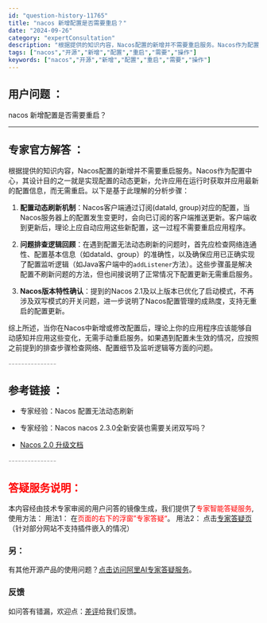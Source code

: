 ```yaml
---
id: "question-history-11765"
title: "nacos 新增配置是否需要重启？"
date: "2024-09-26"
category: "expertConsultation"
description: "根据提供的知识内容，Nacos配置的新增并不需要重启服务。Nacos作为配置中心，其设计目的之一就是实现配置的动态更新，允许应用在运行时获取并应用最新的配置信息，而无需重启。以下是基于此理解的分析步骤：1. **配置动态刷新机制**：Nacos客户端通过订阅(dataId, group)对应的配置，"
tags: ["nacos","开源","新增","配置","重启","需要","操作"]
keywords: ["nacos","开源","新增","配置","重启","需要","操作"]
---
```


## 用户问题 ： 
 nacos 新增配置是否需要重启？  

---------------
## 专家官方解答 ：

根据提供的知识内容，Nacos配置的新增并不需要重启服务。Nacos作为配置中心，其设计目的之一就是实现配置的动态更新，允许应用在运行时获取并应用最新的配置信息，而无需重启。以下是基于此理解的分析步骤：

1. **配置动态刷新机制**：Nacos客户端通过订阅(dataId, group)对应的配置，当Nacos服务器上的配置发生变更时，会向已订阅的客户端推送更新。客户端收到更新后，理论上应自动应用这些新配置，这一过程不需要重启应用程序。

2. **问题排查逻辑回顾**：在遇到配置无法动态刷新的问题时，首先应检查网络连通性、配置基本信息（如dataId、group）的准确性，以及确保应用已正确实现了配置监听逻辑（如Java客户端中的`addListener`方法）。这些步骤虽是解决配置不刷新问题的方法，但也间接说明了正常情况下配置更新无需重启服务。

3. **Nacos版本特性确认**：提到的Nacos 2.1及以上版本已优化了启动模式，不再涉及双写模式的开关问题，进一步说明了Nacos配置管理的成熟度，支持无重启的配置更新。

综上所述，当你在Nacos中新增或修改配置后，理论上你的应用程序应该能够自动感知并应用这些变化，无需手动重启服务。如果遇到配置未生效的情况，应按照之前提到的排查步骤检查网络、配置细节及监听逻辑等方面的问题。


<font color="#949494">---------------</font> 


## 参考链接 ：

* 专家经验：Nacos 配置无法动态刷新 
 
 * 专家经验：Nacos nacos 2.3.0全新安装也需要关闭双写吗？ 
 
 * [Nacos 2.0 升级文档](https://nacos.io/docs/latest/upgrading/200-upgrading)


 <font color="#949494">---------------</font> 
 


## <font color="#FF0000">答疑服务说明：</font> 

本内容经由技术专家审阅的用户问答的镜像生成，我们提供了<font color="#FF0000">专家智能答疑服务</font>,使用方法：
用法1： 在<font color="#FF0000">页面的右下的浮窗”专家答疑“</font>。
用法2： 点击[专家答疑页](https://answer.opensource.alibaba.com/docs/intro)（针对部分网站不支持插件嵌入的情况）
### 另：


有其他开源产品的使用问题？[点击访问阿里AI专家答疑服务](https://answer.opensource.alibaba.com/docs/intro)。
### 反馈
如问答有错漏，欢迎点：[差评](https://ai.nacos.io/user/feedbackByEnhancerGradePOJOID?enhancerGradePOJOId=13792)给我们反馈。
